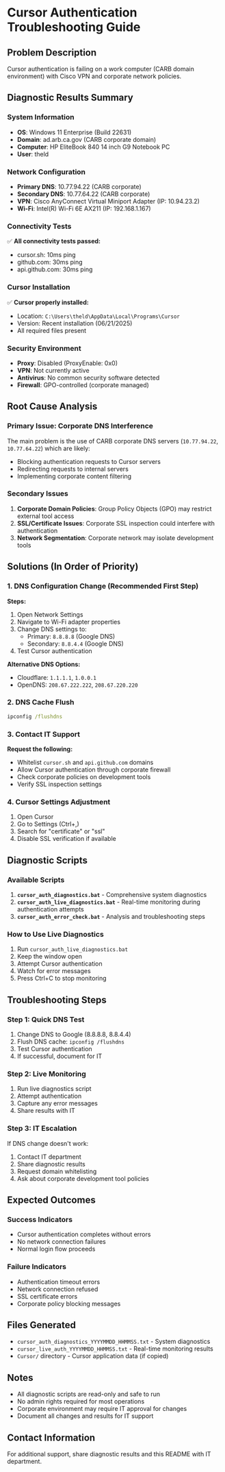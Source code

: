 # Cursor Authentication Troubleshooting Guide

## Problem Description
Cursor authentication is failing on a work computer (CARB domain environment) with Cisco VPN and corporate network policies.

## Diagnostic Results Summary

### System Information
- **OS**: Windows 11 Enterprise (Build 22631)
- **Domain**: ad.arb.ca.gov (CARB corporate domain)
- **Computer**: HP EliteBook 840 14 inch G9 Notebook PC
- **User**: theld

### Network Configuration
- **Primary DNS**: 10.77.94.22 (CARB corporate)
- **Secondary DNS**: 10.77.64.22 (CARB corporate)
- **VPN**: Cisco AnyConnect Virtual Miniport Adapter (IP: 10.94.23.2)
- **Wi-Fi**: Intel(R) Wi-Fi 6E AX211 (IP: 192.168.1.167)

### Connectivity Tests
✅ **All connectivity tests passed:**
- cursor.sh: 10ms ping
- github.com: 30ms ping  
- api.github.com: 30ms ping

### Cursor Installation
✅ **Cursor properly installed:**
- Location: `C:\Users\theld\AppData\Local\Programs\Cursor`
- Version: Recent installation (06/21/2025)
- All required files present

### Security Environment
- **Proxy**: Disabled (ProxyEnable: 0x0)
- **VPN**: Not currently active
- **Antivirus**: No common security software detected
- **Firewall**: GPO-controlled (corporate managed)

## Root Cause Analysis

### Primary Issue: Corporate DNS Interference
The main problem is the use of CARB corporate DNS servers (`10.77.94.22`, `10.77.64.22`) which are likely:
- Blocking authentication requests to Cursor servers
- Redirecting requests to internal servers
- Implementing corporate content filtering

### Secondary Issues
1. **Corporate Domain Policies**: Group Policy Objects (GPO) may restrict external tool access
2. **SSL/Certificate Issues**: Corporate SSL inspection could interfere with authentication
3. **Network Segmentation**: Corporate network may isolate development tools

## Solutions (In Order of Priority)

### 1. DNS Configuration Change (Recommended First Step)
**Steps:**
1. Open Network Settings
2. Navigate to Wi-Fi adapter properties
3. Change DNS settings to:
   - Primary: `8.8.8.8` (Google DNS)
   - Secondary: `8.8.4.4` (Google DNS)
4. Test Cursor authentication

**Alternative DNS Options:**
- Cloudflare: `1.1.1.1`, `1.0.0.1`
- OpenDNS: `208.67.222.222`, `208.67.220.220`

### 2. DNS Cache Flush
```cmd
ipconfig /flushdns
```

### 3. Contact IT Support
**Request the following:**
- Whitelist `cursor.sh` and `api.github.com` domains
- Allow Cursor authentication through corporate firewall
- Check corporate policies on development tools
- Verify SSL inspection settings

### 4. Cursor Settings Adjustment
1. Open Cursor
2. Go to Settings (Ctrl+,)
3. Search for "certificate" or "ssl"
4. Disable SSL verification if available

## Diagnostic Scripts

### Available Scripts
1. **`cursor_auth_diagnostics.bat`** - Comprehensive system diagnostics
2. **`cursor_auth_live_diagnostics.bat`** - Real-time monitoring during authentication attempts
3. **`cursor_auth_error_check.bat`** - Analysis and troubleshooting steps

### How to Use Live Diagnostics
1. Run `cursor_auth_live_diagnostics.bat`
2. Keep the window open
3. Attempt Cursor authentication
4. Watch for error messages
5. Press Ctrl+C to stop monitoring

## Troubleshooting Steps

### Step 1: Quick DNS Test
1. Change DNS to Google (8.8.8.8, 8.8.4.4)
2. Flush DNS cache: `ipconfig /flushdns`
3. Test Cursor authentication
4. If successful, document for IT

### Step 2: Live Monitoring
1. Run live diagnostics script
2. Attempt authentication
3. Capture any error messages
4. Share results with IT

### Step 3: IT Escalation
If DNS change doesn't work:
1. Contact IT department
2. Share diagnostic results
3. Request domain whitelisting
4. Ask about corporate development tool policies

## Expected Outcomes

### Success Indicators
- Cursor authentication completes without errors
- No network connection failures
- Normal login flow proceeds

### Failure Indicators
- Authentication timeout errors
- Network connection refused
- SSL certificate errors
- Corporate policy blocking messages

## Files Generated
- `cursor_auth_diagnostics_YYYYMMDD_HHMMSS.txt` - System diagnostics
- `cursor_live_auth_YYYYMMDD_HHMMSS.txt` - Real-time monitoring results
- `Cursor/` directory - Cursor application data (if copied)

## Notes
- All diagnostic scripts are read-only and safe to run
- No admin rights required for most operations
- Corporate environment may require IT approval for changes
- Document all changes and results for IT support

## Contact Information
For additional support, share diagnostic results and this README with IT department. 